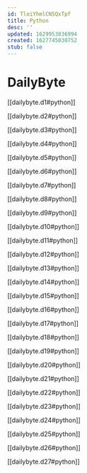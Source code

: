 ```yaml
---
id: TloiYhmlCN5QxTpf
title: Python
desc: ''
updated: 1629953836994
created: 1627745030752
stub: false
---
```


# DailyByte

[[dailybyte.d1#python]]

[[dailybyte.d2#python]]

[[dailybyte.d3#python]]

[[dailybyte.d4#python]]

[[dailybyte.d5#python]]

[[dailybyte.d6#python]]

[[dailybyte.d7#python]]

[[dailybyte.d8#python]]

[[dailybyte.d9#python]]

[[dailybyte.d10#python]]

[[dailybyte.d11#python]]

[[dailybyte.d12#python]]

[[dailybyte.d13#python]]

[[dailybyte.d14#python]]

[[dailybyte.d15#python]]

[[dailybyte.d16#python]]

[[dailybyte.d17#python]]

[[dailybyte.d18#python]]

[[dailybyte.d19#python]]

[[dailybyte.d20#python]]

[[dailybyte.d21#python]]

[[dailybyte.d22#python]]

[[dailybyte.d23#python]]

[[dailybyte.d24#python]]

[[dailybyte.d25#python]]

[[dailybyte.d26#python]]

[[dailybyte.d27#python]]